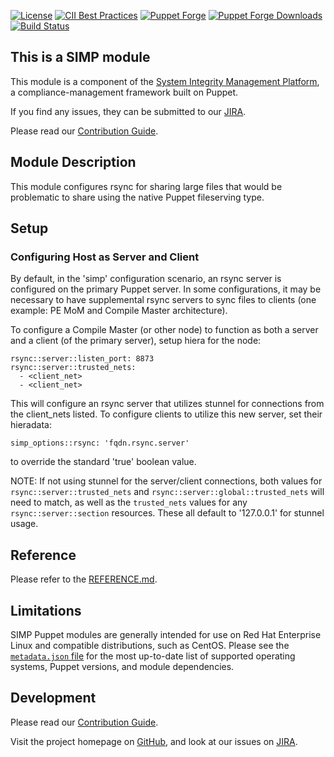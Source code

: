 [![License](https://img.shields.io/:license-apache-blue.svg)](http://www.apache.org/licenses/LICENSE-2.0.html)
[![CII Best Practices](https://bestpractices.coreinfrastructure.org/projects/73/badge)](https://bestpractices.coreinfrastructure.org/projects/73)
[![Puppet Forge](https://img.shields.io/puppetforge/v/simp/rsync.svg)](https://forge.puppetlabs.com/simp/rsync)
[![Puppet Forge Downloads](https://img.shields.io/puppetforge/dt/simp/rsync.svg)](https://forge.puppetlabs.com/simp/rsync)
[![Build Status](https://travis-ci.org/simp/pupmod-simp-rsync.svg)](https://travis-ci.org/simp/pupmod-simp-rsync)

## This is a SIMP module

This module is a component of the [System Integrity Management Platform](https://simp-project.com),
a compliance-management framework built on Puppet.

If you find any issues, they can be submitted to our [JIRA](https://simp-project.atlassian.net/).

Please read our [Contribution Guide](https://simp.readthedocs.io/en/stable/contributors_guide/index.html).

## Module Description

This module configures rsync for sharing large files that would be problematic to
share using the native Puppet fileserving type.

## Setup

### Configuring Host as Server and Client

By default, in the 'simp' configuration scenario, an rsync server is configured
on the primary Puppet server. In some configurations, it may be necessary to have
supplemental rsync servers to sync files to clients (one example: PE MoM and
Compile Master architecture).

To configure a Compile Master (or other node) to function as both a server
and a client (of the primary server), setup hiera for the node:

```
rsync::server::listen_port: 8873
rsync::server::trusted_nets:
  - <client_net>
  - <client_net>
```

This will configure an rsync server that utilizes stunnel for connections
from the client_nets listed. To configure clients to utilize this new server,
set their hieradata:

```
simp_options::rsync: 'fqdn.rsync.server'
```

to override the standard 'true' boolean value.

NOTE: If not using stunnel for the server/client connections, both values for
`rsync::server::trusted_nets` and `rsync::server::global::trusted_nets` will
need to match, as well as the `trusted_nets` values for any `rsync::server::section`
resources. These all default to '127.0.0.1' for stunnel usage.

## Reference

Please refer to the [REFERENCE.md](./REFERENCE.md).

## Limitations

SIMP Puppet modules are generally intended for use on Red Hat Enterprise
Linux and compatible distributions, such as CentOS. Please see the
[`metadata.json` file](./metadata.json) for the most up-to-date list of
supported operating systems, Puppet versions, and module dependencies.

## Development

Please read our [Contribution Guide](https://simp.readthedocs.io/en/stable/contributors_guide/index.html).

Visit the project homepage on [GitHub](https://simp-project.com),
and look at our issues on  [JIRA](https://simp-project.atlassian.net/).
